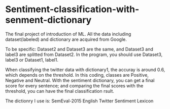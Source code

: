 # Sentiment-classification-with-senment-dictionary
The final project of introduction of ML. 
All the data including dataset(labeled) and dictionary are acquired from Google.

To be specific:
Dataset2 and Dataset3 are the same, and Dataset3 and label3 are splitted from Dataset2. In the program, you should use Dataset3, label3 or Dataset1, label1.

When classifying the twitter data with dictionary1, the accuray is around 0.6, which depends on the threshold. In this coding, classes are Positive, Negative and Neutral. With the sentiment dictionary, you can get a final score for every sentence; and comparing the final scores with the threshold, you can have the final classification rsult. 

The dictionry I use is:  SemEval-2015 English Twitter Sentiment Lexicon
